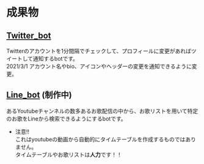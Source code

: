 # 成果物
## [Twitter_bot](/Twitter_bot)
Twitterのアカウントを1分間隔でチェックして、プロフィールに変更があればツイートして通知するbotです。</br>
2021/3/1 アカウント名やbio、アイコンやヘッダーの変更を通知できるように変更。

## [Line_bot](/Line_bot) (制作中)
あるYoutubeチャンネルの数多あるお歌配信の中から、お歌リストを用いて特定のお歌をLineから検索できるようにするbotです。</br>
- 注意!!</br>
これはyoutubeの動画から自動的にタイムテーブルを作成するものではありません。</br>
タイムテーブルやお歌リストは**人力**です！！</br>